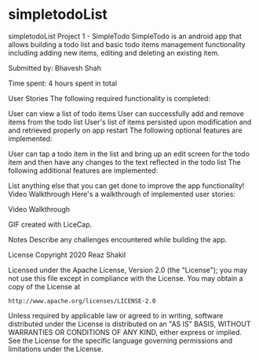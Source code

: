 # simpletodoList
simpletodoList
Project 1 - SimpleTodo
SimpleTodo is an android app that allows building a todo list and basic todo items management functionality including adding new items, editing and deleting an existing item.

Submitted by: Bhavesh Shah

Time spent: 4 hours spent in total

User Stories
The following required functionality is completed:

 User can view a list of todo items
 User can successfully add and remove items from the todo list
 User's list of items persisted upon modification and and retrieved properly on app restart
The following optional features are implemented:

 User can tap a todo item in the list and bring up an edit screen for the todo item and then have any changes to the text reflected in the todo list
The following additional features are implemented:

 List anything else that you can get done to improve the app functionality!
Video Walkthrough
Here's a walkthrough of implemented user stories:

Video Walkthrough

GIF created with LiceCap.

Notes
Describe any challenges encountered while building the app.

License
Copyright 2020 Reaz Shakil

Licensed under the Apache License, Version 2.0 (the "License");
you may not use this file except in compliance with the License.
You may obtain a copy of the License at

    http://www.apache.org/licenses/LICENSE-2.0

Unless required by applicable law or agreed to in writing, software
distributed under the License is distributed on an "AS IS" BASIS,
WITHOUT WARRANTIES OR CONDITIONS OF ANY KIND, either express or implied.
See the License for the specific language governing permissions and
limitations under the License.
